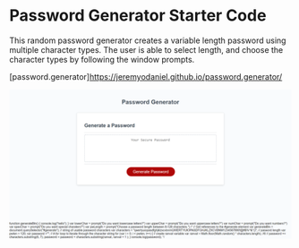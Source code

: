   
# Password Generator Starter Code
  
This random password generator creates a variable length password using  
multiple character types. The user is able to select length, and choose the  
character types by following the window prompts. 

[password.generator]https://jeremyodaniel.github.io/password.generator/
  
![Screenshot](./Develop/assets/images/screenshot.png)
